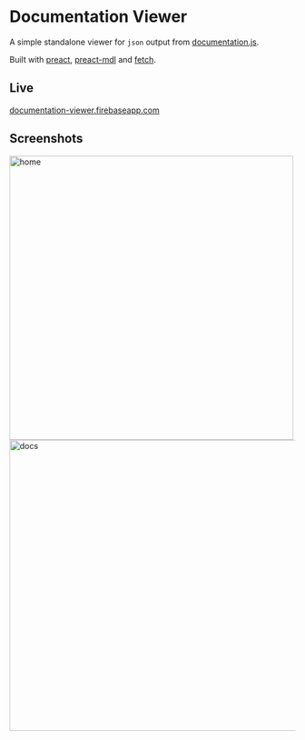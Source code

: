 # Documentation Viewer

A simple standalone viewer for `json` output from [documentation.js].

Built with [preact], [preact-mdl] and [fetch].

## Live

[documentation-viewer.firebaseapp.com](http://documentation-viewer.firebaseapp.com)


## Screenshots

<img src="http://i.imgur.com/qNe5sGl.png" width="500" alt="home">

<img src="http://i.imgur.com/9AYmwze.png" width="512" alt="docs">


[preact]: https://github.com/developit/preact
[preact-mdl]: https://github.com/developit/preact-mdl
[fetch]: https://github.com/github/fetch
[documentation.js]: http://documentation.js.org
